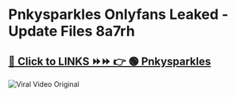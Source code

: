 
 # Pnkysparkles Onlyfans Leaked - Update Files 8a7rh

## <h2><a href="https://clipsfans.com/Pnkysparkles&ref=git">🔗 Click to LINKS ⏩⏩ 👉 🟢 Pnkysparkles </a></h2>

<a href="https://clipsfans.com/Pnkysparkles&ref=git" rel="nofollow" data-target="animated-image.originalLink"><img src="https://i.ibb.co.com/xMMVF88/686577567.gif" alt="Viral Video Original" style="max-width: 100%; display: inline-block;" data-target="animated-image.originalImage"></a>

